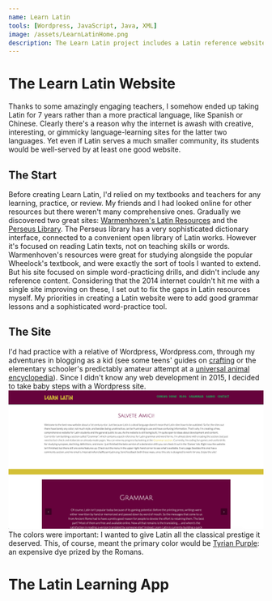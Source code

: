 ```yaml
---
name: Learn Latin
tools: [Wordpress, JavaScript, Java, XML]
image: /assets/LearnLatinHome.png
description: The Learn Latin project includes a Latin reference website and language-learning tool.
---
```


# The Learn Latin Website
Thanks to some amazingly engaging teachers, I somehow ended up taking Latin for 7 years rather than a more practical language, like Spanish or Chinese. Clearly there's a reason why the internet is awash with creative, interesting, or gimmicky language-learning sites for the latter two languages. Yet even if Latin serves a much smaller community, its students would be well-served by at least one good website.

## The Start
Before creating Learn Latin, I'd relied on my textbooks and teachers for any learning, practice, or review. My friends and I had looked online for other resources but there weren't many comprehensive ones. Gradually we discovered two great sites: [Warmenhoven's Latin Resources](https://www.warmenhoven.org/latin/vocab/) and the [Perseus Library](https://www.perseus.tufts.edu/hopper/). The Perseus library has a very sophisticated dictionary interface, connected to a convenient open library of Latin works. However it's focused on reading Latin texts, not on teaching skills or words. Warmenhoven's resources were great for studying alongside the popular Wheelock's textbook, and were exactly the sort of tools I wanted to extend. But his site focused on simple word-practicing drills, and didn't include any reference content. Considering that the 2014 internet couldn't hit me with a single site improving on these, I set out to fix the gaps in Latin resources myself. My priorities in creating a Latin website were to add good grammar lessons and a sophisticated word-practice tool.

## The Site
I'd had practice with a relative of Wordpress, Wordpress.com, through my adventures in blogging as a kid (see some teens' guides on [crafting](https://sillypudding.wordpress.com) or the elementary schooler's predictably amateur attempt at a [universal animal encyclopedia](https://4leggedfriends.wordpress.com)). Since I didn't know any web development in 2015, I decided to take baby steps with a Wordpress site.
![Homepage](/assets/LearnLatinHome.png)
The colors were important: I wanted to give Latin all the classical prestige it deserved. This, of course, meant the primary color would be [Tyrian Purple](https://en.wikipedia.org/wiki/Tyrian_purple): an expensive dye prized by the Romans.

# The Latin Learning App
